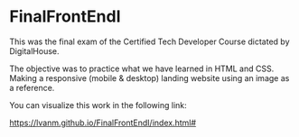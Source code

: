 # FinalFrontEndI

This was the final exam of the Certified Tech Developer Course dictated by DigitalHouse.

The objective was to practice what we have learned in HTML and CSS. Making a responsive (mobile & desktop) landing website using an image as a reference.

You can visualize this work in the following link:

https://lvanm.github.io/FinalFrontEndI/index.html#
